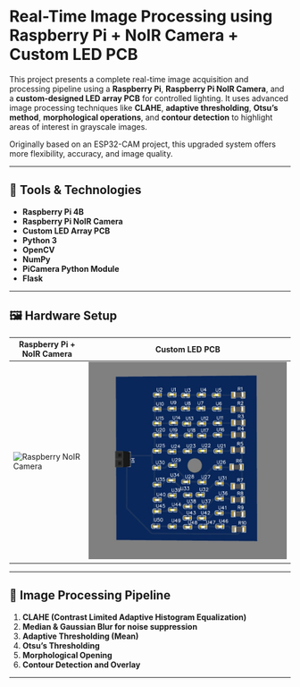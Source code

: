 # Real-Time Image Processing using Raspberry Pi + NoIR Camera + Custom LED PCB

This project presents a complete real-time image acquisition and processing pipeline using a **Raspberry Pi**, **Raspberry Pi NoIR Camera**, and a **custom-designed LED array PCB** for controlled lighting. It uses advanced image processing techniques like **CLAHE**, **adaptive thresholding**, **Otsu’s method**, **morphological operations**, and **contour detection** to highlight areas of interest in grayscale images.

Originally based on an ESP32-CAM project, this upgraded system offers more flexibility, accuracy, and image quality.

---

## 🧰 Tools & Technologies

- **Raspberry Pi 4B**
- **Raspberry Pi NoIR Camera**
- **Custom LED Array PCB**
- **Python 3**
- **OpenCV**
- **NumPy**
- **PiCamera Python Module**
- **Flask**

---

## 🖼️ Hardware Setup

| Raspberry Pi + NoIR Camera | Custom LED PCB |
|----------------------------|----------------|
| ![Raspberry NoIR Camera](https://raw.githubusercontent.com/your-username/your-repo/main/images/raspberry_pi_noir.jpg) | ![Custom PCB](Assets/3D_Vein.jpg) |



---

## 🔬 Image Processing Pipeline

1. **CLAHE (Contrast Limited Adaptive Histogram Equalization)**  
2. **Median & Gaussian Blur for noise suppression**
3. **Adaptive Thresholding (Mean)**
4. **Otsu’s Thresholding**
5. **Morphological Opening**
6. **Contour Detection and Overlay**

---


